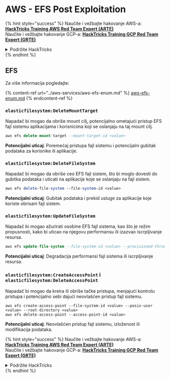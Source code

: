 # AWS - EFS Post Exploitation

{% hint style="success" %}
Naučite i vežbajte hakovanje AWS-a: <img src="/.gitbook/assets/image.png" alt="" data-size="line">[**HackTricks Training AWS Red Team Expert (ARTE)**](https://training.hacktricks.xyz/courses/arte)<img src="/.gitbook/assets/image.png" alt="" data-size="line">\
Naučite i vežbajte hakovanje GCP-a: <img src="/.gitbook/assets/image (2).png" alt="" data-size="line">[**HackTricks Training GCP Red Team Expert (GRTE)**<img src="/.gitbook/assets/image (2).png" alt="" data-size="line">](https://training.hacktricks.xyz/courses/grte)

<details>

<summary>Podržite HackTricks</summary>

* Proverite [**planove pretplate**](https://github.com/sponsors/carlospolop)!
* **Pridružite se** 💬 [**Discord grupi**](https://discord.gg/hRep4RUj7f) ili [**telegram grupi**](https://t.me/peass) ili nas **pratite** na **Twitteru** 🐦 [**@hacktricks\_live**](https://twitter.com/hacktricks\_live)**.**
* **Podelite hakovanje trikova slanjem PR-ova na** [**HackTricks**](https://github.com/carlospolop/hacktricks) i [**HackTricks Cloud**](https://github.com/carlospolop/hacktricks-cloud) github repozitorijume.

</details>
{% endhint %}

## EFS

Za više informacija pogledajte:

{% content-ref url="../aws-services/aws-efs-enum.md" %}
[aws-efs-enum.md](../aws-services/aws-efs-enum.md)
{% endcontent-ref %}

### `elasticfilesystem:DeleteMountTarget`

Napadač bi mogao da obriše mount cilj, potencijalno ometajući pristup EFS fajl sistemu aplikacijama i korisnicima koji se oslanjaju na taj mount cilj.
```sql
aws efs delete-mount-target --mount-target-id <value>
```
**Potencijalni uticaj**: Poremećaj pristupa fajl sistemu i potencijalni gubitak podataka za korisnike ili aplikacije.

### `elasticfilesystem:DeleteFileSystem`

Napadač bi mogao da obriše ceo EFS fajl sistem, što bi moglo dovesti do gubitka podataka i uticati na aplikacije koje se oslanjaju na fajl sistem.
```perl
aws efs delete-file-system --file-system-id <value>
```
**Potencijalni uticaj**: Gubitak podataka i prekid usluge za aplikacije koje koriste obrisani fajl sistem.

### `elasticfilesystem:UpdateFileSystem`

Napadač bi mogao ažurirati osobine EFS fajl sistema, kao što je režim propusnosti, kako bi uticao na njegovu performansu ili izazvao iscrpljivanje resursa.
```sql
aws efs update-file-system --file-system-id <value> --provisioned-throughput-in-mibps <value>
```
**Potencijalni uticaj**: Degradacija performansi fajl sistema ili iscrpljivanje resursa.

### `elasticfilesystem:CreateAccessPoint` i `elasticfilesystem:DeleteAccessPoint`

Napadač bi mogao da kreira ili obriše tačke pristupa, menjajući kontrolu pristupa i potencijalno sebi dajući neovlašćen pristup fajl sistemu.
```arduino
aws efs create-access-point --file-system-id <value> --posix-user <value> --root-directory <value>
aws efs delete-access-point --access-point-id <value>
```
**Potencijalni uticaj**: Neovlašćen pristup fajl sistemu, izloženost ili modifikacija podataka.

{% hint style="success" %}
Naučite i vežbajte hakovanje AWS-a:<img src="/.gitbook/assets/image.png" alt="" data-size="line">[**HackTricks Training AWS Red Team Expert (ARTE)**](https://training.hacktricks.xyz/courses/arte)<img src="/.gitbook/assets/image.png" alt="" data-size="line">\
Naučite i vežbajte hakovanje GCP-a: <img src="/.gitbook/assets/image (2).png" alt="" data-size="line">[**HackTricks Training GCP Red Team Expert (GRTE)**<img src="/.gitbook/assets/image (2).png" alt="" data-size="line">](https://training.hacktricks.xyz/courses/grte)

<details>

<summary>Podržite HackTricks</summary>

* Proverite [**planove pretplate**](https://github.com/sponsors/carlospolop)!
* **Pridružite se** 💬 [**Discord grupi**](https://discord.gg/hRep4RUj7f) ili [**telegram grupi**](https://t.me/peass) ili nas **pratite** na **Twitteru** 🐦 [**@hacktricks\_live**](https://twitter.com/hacktricks\_live)**.**
* **Podelite hakovanje trikova slanjem PR-ova na** [**HackTricks**](https://github.com/carlospolop/hacktricks) i [**HackTricks Cloud**](https://github.com/carlospolop/hacktricks-cloud) github repozitorijume.

</details>
{% endhint %}
